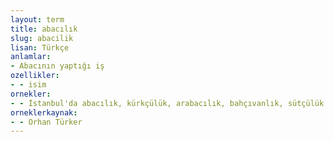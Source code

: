 ```yaml
---
layout: term
title: abacılık
slug: abacilik
lisan: Türkçe
anlamlar:
- Abacının yaptığı iş
ozellikler:
- - isim
ornekler:
- - İstanbul'da abacılık, kürkçülük, arabacılık, bahçıvanlık, sütçülük ve fırıncılık gibi işler yapan Bulgarlar Galata'nın özellikle Tophane yönüne doğru yoğundular ve burada abacılık yaparlardı.
orneklerkaynak:
- - Orhan Türker
---
```

